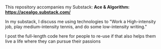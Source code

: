 This repository accompanies my Substack: **Ace & Algorithm: https://acealgo.substack.com/**

In my substack, I discuss me using technologies to "Work a High-intensity job, play medium-intensity tennis, and do some low-intensity writing."

I post the full-length code here for people to re-use if that also helps them live a life where they can pursue their passions 
